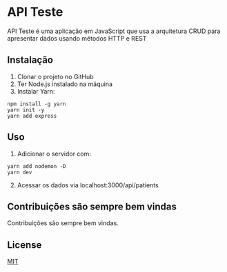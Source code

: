 # API Teste

API Teste é uma aplicação em JavaScript que usa a arquitetura CRUD para apresentar dados usando métodos HTTP e REST

## Instalação

1. Clonar o projeto no GitHub 
2. Ter Node.js instalado na máquina
3. Instalar Yarn:
```
npm install -g yarn
yarn init -y
yarn add express
```

## Uso 

1. Adicionar o servidor com:
```
yarn add nodemon -D
yarn dev
```
2. Acessar os dados via localhost:3000/api/patients

## Contribuições são sempre bem vindas
Contribuições são sempre bem vindas. 

## License
[MIT](https://choosealicense.com/licenses/mit/)
